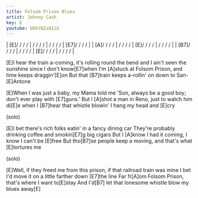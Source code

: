 ```yaml
---
title: Folsom Prison Blues
artist: Johnny Cash
key: E
youtube: bDktBZzQIiU
---
```


| [E]/ / / / | / / / / | / / / / | [E7]/ / / / |
| [A]/ / / / | / / / / | [E]/ / / / | / / / / |
| [B7]/ / / / | / / / / | [E]/ / / / | / / / / |

[E]I hear the train a-coming, it's rolling round the bend
and I ain't seen the sunshine since I don't know[E7]when
I'm [A]stuck at Folsom Prison, and time keeps draggin'[E]on
But that [B7]train keeps a-rollin' on down to San-[E]Antone

[E]When I was just a baby, my Mama told me 'Son,
always be a good boy; don't ever play with [E7]guns.'
But I [A]shot a man in Reno, just to watch him di[E]e
when I [B7]hear that whistle blowin' I hang my head and [E]cry

(solo)

[E]I bet there's rich folks eatin' in a fancy dining car
They're probably drinking coffee and smokin[E7]g big cigars
But I [A]know I had it coming, I know I can't be [E]free
But tho[B7]se people keep a moving, and that's what [E]tortures me

(solo)

[E]Well, if they freed me from this prison, if that railroad train was mine
I bet I'd move it on a little farther down [E7]the line
Far fr[A]om Folsom Prison, that's where I want to[E]stay
And I'd[B7] let that lonesome whistle blow my blues away[E]
